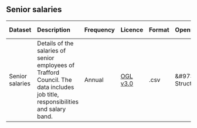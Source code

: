 ## Senior salaries

|Dataset |Description | Frequency |Licence |Format |Openness rating |Last updated |
|:--- |:--- |:--- |:--- |:--- |:--- |:--- |
|Senior salaries |Details of the salaries of senior employees of Trafford Council. The data includes job title, responsibilities and salary band. |Annual |[OGL v3.0](http://www.nationalarchives.gov.uk/doc/open-government-licence/version/3/) | .csv |&#9733&#9733&#9733&#9734&#9734&nbsp; Structured data in open format (e.g. CSV) | |

